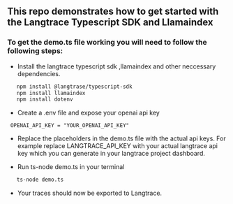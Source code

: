 ## This repo demonstrates how to get started with the Langtrace Typescript SDK and Llamaindex

### To get the demo.ts file working you will need to follow the following steps:

*  Install the langtrace typescript sdk ,llamaindex and other neccessary dependencies.
```sh
   npm install @langtrase/typescript-sdk
   npm install llamaindex
   npm install dotenv

```

* Create a .env file and expose your openai api key
```
 OPENAI_API_KEY = "YOUR_OPENAI_API_KEY"
 ```

* Replace the placeholders in the demo.ts file with the actual api keys. For example replace LANGTRACE_API_KEY with your actual langtrace api key which you can generate in your langtrace project dashboard.

* Run ts-node demo.ts in your terminal

```sh
   ts-node demo.ts
```
* Your traces should now be exported to Langtrace. 